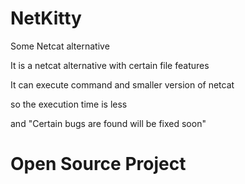 # NetKitty
Some Netcat alternative

It is a netcat alternative with certain file features

It can execute command and smaller version of netcat 

so the execution time is less

and "Certain bugs are found will be fixed soon"

# Open Source Project 
